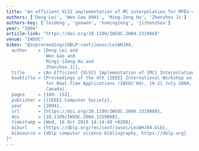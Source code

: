 ```yaml
---
title: "An efficient VLSI implementation of MC interpolation for MPEG-4"
authors: ['Deng Lei', 'Wen Gao 0001', 'Ming-Zeng Hu', 'Zhenzhou Ji']
authors-key: ['leideng', 'gaowen', 'humingzeng', 'jizhenzhou']
year: "2004"
article-link: "https://doi.org/10.1109/IWSOC.2004.1319868"
venue: "IWSOC"
bibex: "@inproceedings{DBLP:conf/iwsoc/LeiWHJ04,
  author    = {Deng Lei and
               Wen Gao and
               Ming{-}Zeng Hu and
               Zhenzhou Ji},
  title     = {An Efficient {VLSI} Implementation of {MC} Interpolation for {MPEG-4}},
  booktitle = {Proceedings of the 4th {IEEE} International Workshop on System-on-Chip
               for Real-Time Applications (IWSOC'04), 19-21 July 2004, Banff, Alberta,
               Canada},
  pages     = {149--152},
  publisher = {{IEEE} Computer Society},
  year      = {2004},
  url       = {https://doi.org/10.1109/IWSOC.2004.1319868},
  doi       = {10.1109/IWSOC.2004.1319868},
  timestamp = {Wed, 16 Oct 2019 14:14:49 +0200},
  biburl    = {https://dblp.org/rec/conf/iwsoc/LeiWHJ04.bib},
  bibsource = {dblp computer science bibliography, https://dblp.org}
}"
---
```

